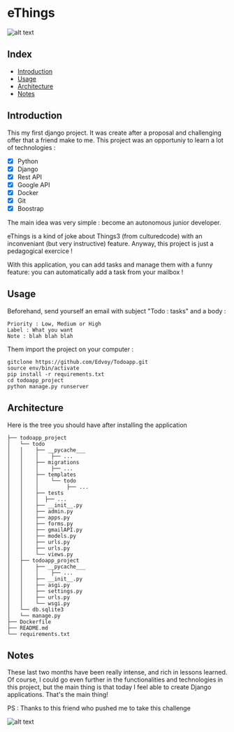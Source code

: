 # eThings

![alt text](https://imgshare.io/images/2021/04/30/ethings0c7dda4491653f4a.png)


## Index
+ [Introduction](https://github.com/edvoy/eThings#introduction)
+ [Usage](https://github.com/edvoy/eThings#Usage)
+ [Architecture](https://github.com/edvoy/eThings#Architecture) 
+ [Notes](https://github.com/edvoy/eThings#ANotes) 
## Introduction
This my first django project. It was create after a proposal and challenging offer that a friend make to me.
This project was an opportuniy to learn a lot of technologies :
- [x] Python
- [x] Django
- [x] Rest API
- [x] Google API
- [x] Docker
- [x] Git
- [x] Boostrap

The main idea was very simple : become an autonomous junior developer.

eThings is a kind of joke about Things3 (from culturedcode) with an inconveniant (but very instructive) feature. Anyway, this project is just a pedagogical exercice !

With this application, you can add tasks and manage them with a funny feature: you can automatically add a task from your mailbox !

## Usage
Beforehand, send yourself an email with subject "Todo : tasks" and a body :
```
Priority : Low, Medium or High
Label : What you want
Note : blah blah blah
```
Them import the project on your computer :

```
gitclone https://github.com/Edvoy/Todoapp.git
source env/bin/activate
pip install -r requirements.txt
cd todoapp_project
python manage.py runserver

```

## Architecture 

Here is the tree you should have after installing the application

```
├── todoapp_project
│   └── todo
│   │    ├── __pycache___
│   │    │    ├── ...
│   │    ├── migrations
│   │    │    ├── ...
│   │    ├── templates
│   │    │    └── todo
│   │    │         ├── ...
│   │    ├── tests
│   │    │  ├── ...
│   │    ├── __init__.py
│   │    ├── admin.py
│   │    ├── apps.py
│   │    ├── forms.py
│   │    ├── gmailAPI.py
│   │    ├── models.py
│   │    ├── urls.py
│   │    ├── urls.py
│   │    └── views.py
│   ├── todoapp_project
│   │    ├── __pycache___
│   │    │    ├── ...
│   │    ├── __init__.py
│   │    ├── asgi.py
│   │    ├── settings.py
│   │    ├── urls.py
│   │    └── wsgi.py
│   └── db.sqlite3
│   └── manage.py
├── Dockerfile
├── README.md
└── requirements.txt
```

## Notes
These last two months have been really intense, and rich in lessons learned.  Of course, I could go even further in the functionalities and technologies in this project, but the main thing is that today I feel able to create Django applications. That's the main thing!

PS : Thanks to this friend who pushed me to take this challenge

![alt text](https://imgshare.io/images/2021/04/30/thx.png)